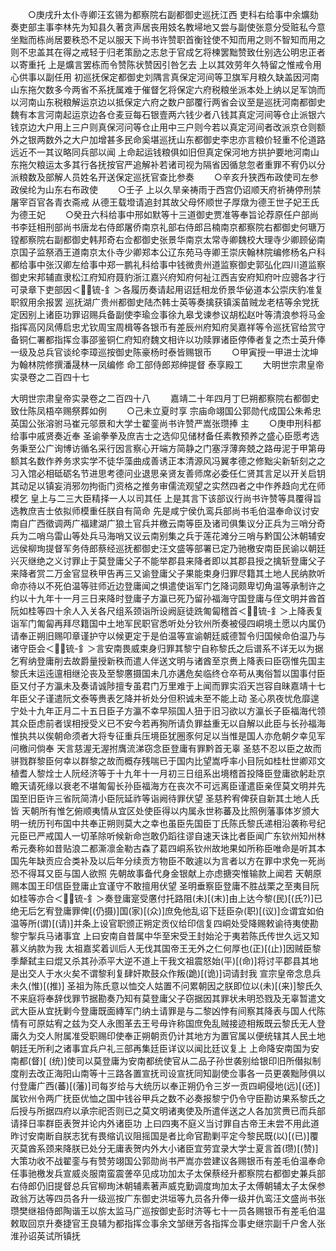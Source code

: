 <!-- { "loadSidebar": true } -->
　　○庚戌升太仆寺卿汪玄锡为都察院右副都御史巡抚江西  吏科右给事中余爌劾奏吏部主事李林先为知县久著贪声居丧用妓名教埽地又尝与副使张意分受赃私今意坐黜而栋尚居要秩恐不足以服天下尚书许赞职首衡铨使不知而用之则不智知而用之则不忠盖其在得之戒轻于归老策励之志怠于官成乞将楝罢黜赞致仕别选公明忠正者以寄重托  上是爌言罢栋而令赞陈状赞因引咎乞去  上以其效劳年久特留之惟戒令用心供事以副任用  初巡抚保定都御史刘隅言真保定河间等卫旗军月粮久缺盖因河南山东拖欠数多今两省不系抚属难于催督乞将保定六府税粮坐派本处上纳以足军饷而以河南山东税粮解运京边以抵保定六府之数户部覆行两省会议至是巡抚河南都御史魏有本言河南起运京边各仓麦豆每石银壹两六钱少者八钱其真定河间等仓止派银六钱京边大户用上三户则真保河问等仓止用中三户则今若以真定河间者改派京仓则额外之银两数外之大户加增甚多民命奚堪巡抚山东都御史李忠亦言粮价轻重不伦道路远近不一其议略同兵部以闻  上命起运钱粮俱如旧但真定保河地方拱护要地河南山东拖欠粮运太多其行各抚按官严追解补若诸司视为隔省因循怠忽者重罪不宥仍以分派粮数及部解人员姓名开送保定巡抚官查比参奏
　　○辛亥升狭西布政使司左参政侯纶为山东右布政使
　　○壬子  上以久旱亲祷雨于西宫仍诏顺天府祈祷停刑禁屠宰百官各青衣斋戒  从德王载墱请追封其故父母怀顺世子厚燉为德王世子妃王氏为德王妃
　　○癸丑六科给事中邢如默等十三道御史贾准等奉旨论荐原任户部尚书李廷相刑部尚书唐龙右侍郎屠侨南京礼部右侍郎吕楠南京都察院右都御史何瑭万镗都察院右副都御史韩邦奇右佥都御史张景华南京太常寺卿魏校大理寺少卿顾佖南京国子监祭酒王道南京太仆寺少卿郑本公辽东苑马寺卿王崇庆翰林院编修杨名户科都给事中张汉卿左给事中郑一鹏礼科给事中钱微贵州道监察御史郭弘化四川道监察御史宋邦辅直隶松江府知府聂豹浙江嘉兴府知府何祉江西吉安府知府叶应骢各才行可录章下吏部因＜锍-釒＞各履历奏请起用诏廷相龙侨景华佖道本公崇庆豹准复职叙用余报罢  巡抚湖广贵州都御史陆杰韩士英等奏擒获镇溪苗贼龙老桔等余党抚定因别上诸臣功罪诏赐兵备副使李瑜佥事徐九皋戈谏参议胡松赵叶等清浪参将马金指挥高冈凤傅启忠尤钦周宝周楫等各银币有差辰州府知府吴嘉祥等令巡抚官给赏守备铜仁署都指挥佥事邵鉴铜仁府知府魏文相许以功赎罪诸臣停俸者复之杰士英升俸一级及总兵官谈纶李璋巡按御史陈豪杨时泰皆赐银币
　　○甲寅授一甲进士沈坤为翰林院修撰潘晟林一凤编修  命工部侍郎郑绅提督  泰享殿工
　　大明世宗肃皇帝实录卷之二百四十七


大明世宗肃皇帝实录卷之二百四十八
　　嘉靖二十年四月丁巳朔都察院右都御史致仕陈凤梧卒赐祭葬如例
　　○己未立夏时享  宗庙命翊国公郭勋代成国公朱希忠英国公张溶驸马崔元邬景和大学士翟銮尚书许赞严嵩张瓒捧  主
　　○庚申刑科都给事中戚贤奏近奉  圣谕拳拳及庶吉士之选仰见储材备任素教预养之盛心臣愿考选务秉至公广询博访循名采行因言察心开端方简静之门塞浮薄奔兢之路毋泥于甲第毋额其名数作养务求实学不徒华藻曲成善诱正本清源风冯翼孝德之修黜尖新斩刻之之习入馆必相砥砺名节进思考德问业退思亲贤友善师席必委任仁贤其言足以开关启钥其动足以镇妄消邪勿拘衙门资格之推务审儒流观望之实然四者之中作养趋向尤在师模乞  皇上与二三大臣精择一人以司其任  上是其言下该部议行尚书许赞等具覆得旨选教庶吉士依拟师模重任朕自有简命  先是咸宁侯仇鸾兵部尚书毛伯温奉命议讨安南自广西徵调两广福建湖广狼土官兵并檄云南等臣及诸司俱集议分正兵为三哨分奇兵为二哨乌雷山等处兵马海哨又议云南别集之兵于莲花滩分三哨与黔国公沐朝辅安远侯柳珣提督军务侍郎蔡经巡抚都御史汪文盛等部署已定乃驰檄安南臣民谕以朝廷兴灭继绝之义讨罪止于莫登庸父子不能举郡县来降者即以其郡县授之擒斩登庸父子来降者赏二万金官显秩甲告再三又谕登庸父子果能束身归罪尽籍其土地人民纳款听命亦待以不死伯温等驻师近边登庸闻之惧遣使诣军门乞降词颇卑切角温等承制许之约以十九年十一月三日来降时登庸子方瀛已死乃留孙福海守国登庸与侄文明并酋首阮如桂等四十余人入关各尺组系颈诣所设阙庭徒跣匍匐稽首＜锍-釒＞上降表复诣军门匍匐再拜尽籍国中土地军民职官悉听处分钦州所奏被侵四峒境土愿以内属仍请奉正朔旧赐叩章谨护守以候更定于是伯温等宣谕朝廷威德暂令归国候命伯温乃与诸守臣会＜锍-釒＞言安南畏威束身归罪其黎宁自称黎氏之后谱系不详无以为据乞宥纳登庸削去故爵量授新秩而遣人伴送文明与诸酋至京赉上降表曰臣窃惟先国主黎氏末运迍邅相继沦丧及至黎懬摄国未几亦遘危矣临终仓卒苟从夷俗暂以国事付臣臣又付子方瀛未及奏请诚陟擅专虽君门万里难于上闻而罪实滔天岂容自昧嘉靖十七年臣父子谨遣阮文泰等赉表乞降并祈处分但积诚未至不能上动  圣心夙夜忧危靡遑宁处十九年正月二十五日臣子方瀛不幸早殒国人狃于旧习欲以方瀛长子臣福海代领其众臣虑前者误相授受义已不安今若再狥所请负罪益重无以自解以此臣与长孙福海惟执共以俟朝命须者大将专征重兵压境臣犹圈豕何足以当惟是国人亦危朝夕幸见军问檄问倘奉  天言慈渥无渥拊膺流涕窃念臣登庸有罪黔首无辜  圣慈不忍以臣之故而骈戮群黎臣何幸以群黎之故而概存残喘已于国内比望嵩呼率小目阮如桂杜世卿邓文植耆人黎烇士人阮经济等于十九年十一月初三日组系出境稽首投降臣登庸欲躬赴京瞻天请死缘以衰老不堪匍匐长孙臣福海方在丧次不可远离臣谨遣臣亲侄莫文明并先国至旧臣许三省阮简清小臣阮延祚等诣阙待罪伏望  圣慈矜宥俾获自新其土地人氏皆  天朝所有惟乞俯顺夷情从宜区处使臣得以内属永世称蕃及比照例藩事体岁颁大明一统历刊布国中共奉正朔则莫大之幸也虽臣先国臣丁氏陈氏黎氏递相沿袭称号纪元臣已严戒国人一切革除听候新命岂敢仍蹈往谬自速天诛比者臣闻广东钦州知州林希元奏称如昔贴浪二都澌凛金勒古森了葛四峒系钦州故地果如所称臣唯命是听其本国先年缺贡应合类补及以后年分续贡方物臣不敢遽以为言者以方在罪中求免一死尚恐不得耳又臣与国人欲照  先朝故事备代身金银献上亦虑搪突惟输款上闻若  天朝原赐本国王印信臣登庸止宜谨守不敢擅用伏望  圣明垂察臣登庸不胜战栗之至夷目阮如桂等亦合＜锍-釒＞奏登庸寔受懬付托路阻(未)[(末)]由上达今黎(民)[(氏?)]已绝无后乞宥登庸罪俾[(仍摄)]国(家)[(众)]庶免他乱诏下廷臣杂(职)[(议)]佥谓宜如伯温等所(谓)[(请)]并条上设官职颁正朔定贡仪给印信复四峒处受降赐敕谕待夷使勘黎宁掣兵马诸事宜  上曰安南自昔属中华至宋受王封始沦于夷若陈氏传世久远又知慕义纳款为我  太祖嘉奖着训后人无伐其国帝王无外之仁何厚也(正)[(止)]因贼臣黎季犛弑主曰焜又杀其孙添平大逆不道上干我文祖震怒始(平)[(命)]将讨平郡县其地是出交人于水火矣不谓黎利复肆奸欺鼓众作叛(跪)[(诡)]词请封我  宣宗皇帝念息兵未久(惟)[(推)]  圣祖为陈氏意以恤交人姑置不问累朝因之朕即位以(未)[(来)]黎氏久不来庭将奉辞伐罪节据勘奏乃知有莫登庸父子窃据因其罪状未明恐戮及无辜暂遣文武大臣从宜抚剿今登庸既面縳军门纳土请罪是与二黎凶悖有间察其降表与国人代陈情有可原姑宥之兹为交人永图革去王号毋许称国庶免乱贼接迹相叛既云黎氏无人登庸久为交人附属准受职赐印使奉正朔朝贡仍计其地方为置官属以便统辖其人民土地朝廷无所利之诸事宜兵户礼三部再集廷臣详议以闻比廷议复上  上命降安南国为安南都(督)[ (统)]使司以莫登庸为安南都统使官从二品子孙世袭别给银印旧所僣拟制度削去改正海阳山南等十三路各置宣抚司设宣抚同知副使佥事各一员更袭黜陟俱以付登庸广西(蕃)[(藩)]司每岁给与大统历以奉正朔仍令三岁一贡四峒侵地(远)[(还)]属钦州令两广抚臣优恤之国中钱谷甲兵之数不必奏报黎宁仍令守臣勘访果系黎氏之后授与所据四府以承宗祀否则已之莫文明诸夷使及所遣伴送之人各加赏赉已而兵部请择日率群臣表贺并论内外诸臣功  上曰四夷不庭义当讨罪自古帝王未尝不用此道昨讨安南断自朕志犹有畏缩讥议阻摇国是者比命官勘剿平定今黎民既(以)[(已)]覆灭莫酋系颈来降朕已处分无庸表贺内外大小诸臣宜劳宜录大学士夏言首(瓒)[(赞)]大策功收不战翟銮与有赞劳翊国公郭勋尚书严嵩亦尝建议各赐银币有差毛伯温奉命任事驰檄发兵宣威炎服南蛮震詟卒见成功加太子太保蔡经升都察院右都御史兼兵部右侍郎仍旧提督总兵官柳珣沐朝辅素著声威克勤调度珣加太子太傅朝辅太子太保参政翁万达等四员各升一级巡按广东御史洪垣等九员各升俸一级并仇鸾汪文盛尚书张瓒樊继祖侍郎陶谐王以旂太监马广巡按御史彭时济等七十一员各赐银币有差毛伯温敕取回京升奏捷官王良辅为都指挥佥事余文邹继芳各指挥佥事史继宗副千户舍人张淮孙诏英试所镇抚
